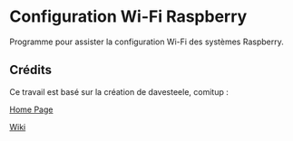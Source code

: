
Configuration Wi-Fi Raspberry 
======

Programme pour assister la configuration Wi-Fi des systèmes Raspberry.



Crédits
-------------------------

Ce travail est basé sur la création de davesteele, comitup : 

[Home Page](https://davesteele.github.io/comitup/)

[Wiki](https://github.com/davesteele/comitup/wiki)
